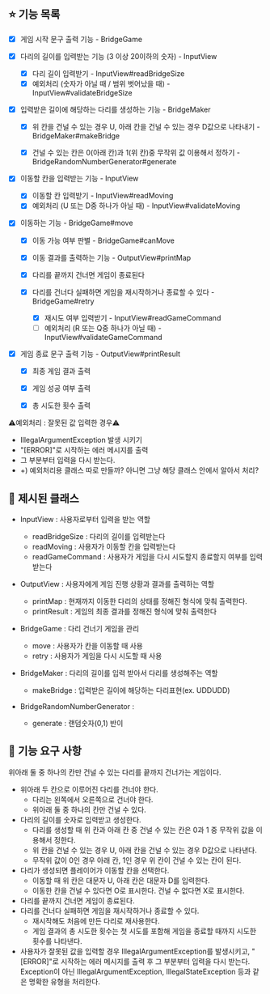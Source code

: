 ## ⭐️ 기능 목록
- [x] 게임 시작 문구 출력 기능 - BridgeGame

- [x] 다리의 길이를 입력받는 기능 (3 이상 20이하의 숫자) - InputView
  - [x] 다리 길이 입력받기 - InputView#readBridgeSize
  - [x] 예외처리 (숫자가 아닐 때 / 범위 벗어났을 때) - InputView#validateBridgeSize
- [x] 입력받은 길이에 해당하는 다리를 생성하는 기능 - BridgeMaker
  - [x] 위 칸을 건널 수 있는 경우 U, 아래 칸을 건널 수 있는 경우 D값으로 나타내기 - BridgeMaker#makeBridge
  - [x] 건널 수 있는 칸은 0(아래 칸)과 1(위 칸)중 무작위 값 이용해서 정하기 - BridgeRandomNumberGenerator#generate


- [x] 이동할 칸을 입력받는 기능 - InputView
  - [x] 이동할 칸 입력받기 - InputView#readMoving
  - [x] 예외처리 (U 또는 D중 하나가 아닐 때) - InputView#validateMoving
- [x] 이동하는 기능 - BridgeGame#move
  - [x] 이동 가능 여부 판별 - BridgeGame#canMove
  - [x] 이동 결과를 출력하는 기능 - OutputView#printMap

  - [x] 다리를 끝까지 건너면 게임이 종료된다
  - [x] 다리를 건너다 실패하면 게임을 재시작하거나 종료할 수 있다 - BridgeGame#retry
    - [x] 재시도 여부 입력받기 - InputView#readGameCommand
    - [ ] 예외처리 (R 또는 Q중 하나가 아닐 때) - InputView#validateGameCommand
  
- [x] 게임 종료 문구 출력 기능 - OutputView#printResult
  - [x] 최종 게임 결과 출력 
  - [x] 게임 성공 여부 출력 
  - [x] 총 시도한 횟수 출력  


⚠️예외처리 : 잘못된 값 입력한 경우⚠️
  - IllegalArgumentException 발생 시키기
  - "[ERROR]"로 시작하는 에러 메시지를 출력
  - 그 부분부터 입력을 다시 받는다.
  - +) 예외처리용 클래스 따로 만들까? 아니면 그냥 해당 클래스 안에서 알아서 처리?

## 🔗 제시된 클래스
- InputView : 사용자로부터 입력을 받는 역할
  - readBridgeSize : 다리의 길이를 입력받는다
  - readMoving : 사용자가 이동할 칸을 입력받는다
  - readGameCommand : 사용자가 게임을 다시 시도할지 종료할지 여부를 입력받는다

- OutputView : 사용자에게 게임 진행 상황과 결과를 출력하는 역할
  - printMap : 현재까지 이동한 다리의 상태를 정해진 형식에 맞춰 출력한다.
  - printResult : 게임의 최종 결과를 정해진 형식에 맞춰 출력한다

- BridgeGame : 다리 건너기 게임을 관리
  - move : 사용자가 칸을 이동할 때 사용
  - retry : 사용자가 게임을 다시 시도할 때 사용

- BridgeMaker : 다리의 길이를 입력 받아서 다리를 생성해주는 역할
  - makeBridge : 입력받은 길이에 해당하는 다리표현(ex. UDDUDD)

- BridgeRandomNumberGenerator : 
  - generate : 랜덤숫자(0,1) 반이



## 🚀 기능 요구 사항
위아래 둘 중 하나의 칸만 건널 수 있는 다리를 끝까지 건너가는 게임이다.

- 위아래 두 칸으로 이루어진 다리를 건너야 한다.
  - 다리는 왼쪽에서 오른쪽으로 건너야 한다.
  - 위아래 둘 중 하나의 칸만 건널 수 있다.
- 다리의 길이를 숫자로 입력받고 생성한다.
  - 다리를 생성할 때 위 칸과 아래 칸 중 건널 수 있는 칸은 0과 1 중 무작위 값을 이용해서 정한다.
  - 위 칸을 건널 수 있는 경우 U, 아래 칸을 건널 수 있는 경우 D값으로 나타낸다.
  - 무작위 값이 0인 경우 아래 칸, 1인 경우 위 칸이 건널 수 있는 칸이 된다.
- 다리가 생성되면 플레이어가 이동할 칸을 선택한다.
  - 이동할 때 위 칸은 대문자 U, 아래 칸은 대문자 D를 입력한다.
  - 이동한 칸을 건널 수 있다면 O로 표시한다. 건널 수 없다면 X로 표시한다.
- 다리를 끝까지 건너면 게임이 종료된다.
- 다리를 건너다 실패하면 게임을 재시작하거나 종료할 수 있다.
  - 재시작해도 처음에 만든 다리로 재사용한다.
  - 게임 결과의 총 시도한 횟수는 첫 시도를 포함해 게임을 종료할 때까지 시도한 횟수를 나타낸다.
- 사용자가 잘못된 값을 입력할 경우 IllegalArgumentException를 발생시키고, "[ERROR]"로 시작하는 에러 메시지를 출력 후 그 부분부터 입력을 다시 받는다.
  Exception이 아닌 IllegalArgumentException, IllegalStateException 등과 같은 명확한 유형을 처리한다.